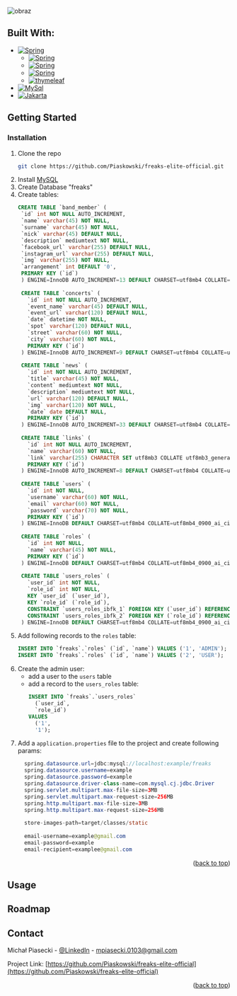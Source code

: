 <!-- Improved compatibility of back to top link: See: https://github.com/othneildrew/Best-README-Template/pull/73 -->
<a id="readme-top"></a>
<!--
*** Thanks for checking out the Best-README-Template. If you have a suggestion
*** that would make this better, please fork the repo and create a pull request
*** or simply open an issue with the tag "enhancement".
*** Don't forget to give the project a star!
*** Thanks again! Now go create something AMAZING! :D
-->



<!-- PROJECT SHIELDS -->
<!--
*** I'm using markdown "reference style" links for readability.
*** Reference links are enclosed in brackets [ ] instead of parentheses ( ).
*** See the bottom of this document for the declaration of the reference variables
*** for contributors-url, forks-url, etc. This is an optional, concise syntax you may use.
*** https://www.markdownguide.org/basic-syntax/#reference-style-links
-->
![obraz](https://github.com/user-attachments/assets/7f48d04b-e19a-48b7-bc94-26f9484a33f2)

<!-- BUILT WITH -->
## Built With:
- [![Spring][Spring Boot Starter]][spring-initializr]
  - [![Spring][Spring Boot Starter Web]][spring-initializr]
  - [![Spring][Spring Boot Starter JDBC]][spring-initializr]
  - [![Spring][Spring Boot Starter Security]][spring-initializr]
  - [![thymeleaf][thymeleaf]][spring-initializr]
- [![MySql][MySQL Connector Java]][MySQL-url]
- [![Jakarta][Jakarta Mail API]][Jakarta-url]

<!-- GETTING STARTED -->
## Getting Started
### Installation

1. Clone the repo
   ```sh
   git clone https://github.com/Piaskowski/freaks-elite-official.git
   ```
2. Install [MySQL](https://dev.mysql.com/downloads/installer/)
3. Create Database "freaks"
4. Create tables:
   ```sql
   CREATE TABLE `band_member` (
    `id` int NOT NULL AUTO_INCREMENT,
    `name` varchar(45) NOT NULL,
    `surname` varchar(45) NOT NULL,
    `nick` varchar(45) DEFAULT NULL,
    `description` mediumtext NOT NULL,
    `facebook_url` varchar(255) DEFAULT NULL,
    `instagram_url` varchar(255) DEFAULT NULL,
    `img` varchar(255) NOT NULL,
    `arrangement` int DEFAULT '0',
    PRIMARY KEY (`id`)
    ) ENGINE=InnoDB AUTO_INCREMENT=13 DEFAULT CHARSET=utf8mb4 COLLATE=utf8mb4_0900_ai_ci;
  
    CREATE TABLE `concerts` (
      `id` int NOT NULL AUTO_INCREMENT,
      `event_name` varchar(45) DEFAULT NULL,
      `event_url` varchar(120) DEFAULT NULL,
      `date` datetime NOT NULL,
      `spot` varchar(120) DEFAULT NULL,
      `street` varchar(60) NOT NULL,
      `city` varchar(60) NOT NULL,
      PRIMARY KEY (`id`)
    ) ENGINE=InnoDB AUTO_INCREMENT=9 DEFAULT CHARSET=utf8mb4 COLLATE=utf8mb4_0900_ai_ci;
    
    CREATE TABLE `news` (
      `id` int NOT NULL AUTO_INCREMENT,
      `title` varchar(45) NOT NULL,
      `content` mediumtext NOT NULL,
      `description` mediumtext NOT NULL,
      `url` varchar(120) DEFAULT NULL,
      `img` varchar(120) NOT NULL,
      `date` date DEFAULT NULL,
      PRIMARY KEY (`id`)
    ) ENGINE=InnoDB AUTO_INCREMENT=33 DEFAULT CHARSET=utf8mb4 COLLATE=utf8mb4_0900_ai_ci;
    
    CREATE TABLE `links` (
      `id` int NOT NULL AUTO_INCREMENT,
      `name` varchar(60) NOT NULL,
      `link` varchar(255) CHARACTER SET utf8mb3 COLLATE utf8mb3_general_ci DEFAULT NULL,
      PRIMARY KEY (`id`)
    ) ENGINE=InnoDB AUTO_INCREMENT=8 DEFAULT CHARSET=utf8mb4 COLLATE=utf8mb4_0900_ai_ci;
    
    CREATE TABLE `users` (
      `id` int NOT NULL,
      `username` varchar(60) NOT NULL,
      `email` varchar(60) NOT NULL,
      `password` varchar(70) NOT NULL,
      PRIMARY KEY (`id`)
    ) ENGINE=InnoDB DEFAULT CHARSET=utf8mb4 COLLATE=utf8mb4_0900_ai_ci;
    
    CREATE TABLE `roles` (
      `id` int NOT NULL,
      `name` varchar(45) NOT NULL,
      PRIMARY KEY (`id`)
    ) ENGINE=InnoDB DEFAULT CHARSET=utf8mb4 COLLATE=utf8mb4_0900_ai_ci;
    
    CREATE TABLE `users_roles` (
      `user_id` int NOT NULL,
      `role_id` int NOT NULL,
      KEY `user_id` (`user_id`),
      KEY `role_id` (`role_id`),
      CONSTRAINT `users_roles_ibfk_1` FOREIGN KEY (`user_id`) REFERENCES `users` (`id`),
      CONSTRAINT `users_roles_ibfk_2` FOREIGN KEY (`role_id`) REFERENCES `roles` (`id`)
    ) ENGINE=InnoDB DEFAULT CHARSET=utf8mb4 COLLATE=utf8mb4_0900_ai_ci;

   ```
 5. Add following records to the `roles` table:
    ```sql
    INSERT INTO `freaks`.`roles` (`id`, `name`) VALUES ('1', 'ADMIN');
    INSERT INTO `freaks`.`roles` (`id`, `name`) VALUES ('2', 'USER');
    ```
 6. Create the admin user:
      - add a user to the `users` table
      - add a record to the `users_roles` table:
        ```sql
        INSERT INTO `freaks`.`users_roles`
          (`user_id`,
          `role_id`)
        VALUES
          ('1',
          '1');
        ```
 7. Add a `application.properties` file to the project and create following params:
      ```java
        spring.datasource.url=jdbc:mysql://localhost:example/freaks
        spring.datasource.username=example
        spring.datasource.password=example
        spring.datasource.driver-class-name=com.mysql.cj.jdbc.Driver
        spring.servlet.multipart.max-file-size=3MB
        spring.servlet.multipart.max-request-size=256MB
        spring.http.multipart.max-file-size=3MB
        spring.http.multipart.max-request-size=256MB
        
        store-images-path=target/classes/static
        
        email-username=example@gmail.com
        email-password=example
        email-recipient=examplee@gmail.com
      ```


<p align="right">(<a href="#readme-top">back to top</a>)</p>

<!-- USAGE -->
## Usage

<!-- ROADMAP -->
## Roadmap

<!-- CONTACT -->
## Contact

Michał Piasecki - [@LinkedIn](https://www.linkedin.com/in/mich-pia/) - mpiasecki.0103@gmail.com

Project Link: [https://github.com/Piaskowski/freaks-elite-official](https://github.com/Piaskowski/freaks-elite-official)

<p align="right">(<a href="#readme-top">back to top</a>)</p>

<!-- MARKDOWN LINKS & IMAGES -->
<!-- https://www.markdownguide.org/basic-syntax/#reference-style-links -->
[Spring Boot Starter]: https://img.shields.io/badge/Spring%20Boot%20Starter-4d9900?style=for-the-badge&logo=spring&logoColor=white
[Spring Boot Starter Web]: https://img.shields.io/badge/Spring%20Boot%20Starter%20Web-408000?style=for-the-badge&logo=spring&logoColor=white
[Spring Boot Starter JDBC]: https://img.shields.io/badge/Spring%20Boot%20Starter%20JDBC-408000?style=for-the-badge&logo=spring&logoColor=white
[Spring Boot Starter Security]: https://img.shields.io/badge/Spring%20Boot%20Starter%20Security-408000?style=for-the-badge&logo=spring&logoColor=white
[thymeleaf]: https://img.shields.io/badge/thymeleaf-408000?style=for-the-badge&logo=thymeleaf&logoColor=white
[spring-initializr]: https://mvnrepository.com/artifact/org.springframework.boot/spring-boot-starter-web
[MySQL Connector Java]: https://img.shields.io/badge/MySQL%20Connector/J-0769AD?style=for-the-badge&logo=mysql&logoColor=white
[MySQL-url]: https://mvnrepository.com/artifact/com.mysql/mysql-connector-j
[Jakarta Mail API]: https://img.shields.io/badge/MySQL%20Connector/J-DD0031?style=for-the-badge&logo=gmail&logoColor=white
[Jakarta-url]: https://mvnrepository.com/artifact/com.sun.mail/jakarta.mail
[Next.js]: https://img.shields.io/badge/next.js-000000?style=for-the-badge&logo=nextdotjs&logoColor=white

